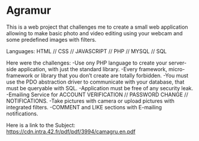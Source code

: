 # Agramur

This is a web project that challenges me to create a small web application allowing to make basic photo and video editing using your webcam and some predefined images with filters.

Languages:
  HTML // CSS // JAVASCRIPT // PHP // MYSQL // SQL

Here were the challenges: 
  -Use ony PHP language to create your server-side application, with just the standard library.
  -Every framework, micro-framework or library that you don’t create are totally forbidden.
  -You must use the PDO abstraction driver to communicate with your database, that must be queryable with SQL.
  -Application must be free of any security leak.
  -Emailing Service for ACCOUNT VERIFICATION // PASSWORD CHANGE // NOTIFICATIONS.
  -Take pictures with camera or upload pictures with integrated filters.
  -COMMENT and LIKE sections with E-mailing notifications.
  
  Here is a link to the Subject: https://cdn.intra.42.fr/pdf/pdf/3994/camagru.en.pdf
